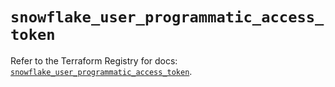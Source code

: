 # `snowflake_user_programmatic_access_token`

Refer to the Terraform Registry for docs: [`snowflake_user_programmatic_access_token`](https://registry.terraform.io/providers/snowflakedb/snowflake/2.8.0/docs/resources/user_programmatic_access_token).
